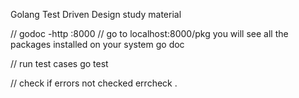 Golang Test Driven Design study material

// godoc -http :8000
// go to localhost:8000/pkg you will see all the packages installed on your system
go doc

// run test cases
go test

// check if errors not checked
errcheck .
